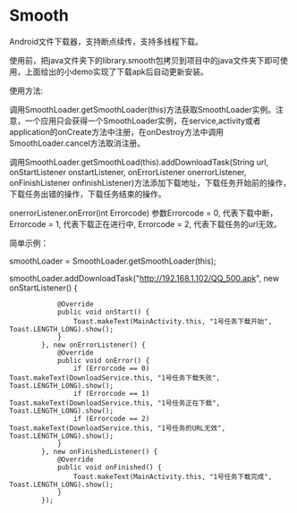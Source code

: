 ﻿# Smooth

Android文件下载器，支持断点续传，支持多线程下载。

使用前，把java文件夹下的library.smooth包拷贝到项目中的java文件夹下即可使用，上面给出的小demo实现了下载apk后自动更新安装。

使用方法:

调用SmoothLoader.getSmoothLoader(this)方法获取SmoothLoader实例。注意，一个应用只会获得一个SmoothLoader实例，在service,activity或者application的onCreate方法中注册，在onDestroy方法中调用SmoothLoader.cancel方法取消注册。

调用SmoothLoader.getSmoothLoad(this).addDownloadTask(String url, onStartListener onstartListener, onErrorListener onerrorListener, onFinishListener onfinishListener)方法添加下载地址，下载任务开始前的操作，下载任务出错的操作，下载任务结束的操作。

onerrorListener.onError(int Errorcode) 参数Errorcode = 0, 代表下载中断， Errorcode = 1, 代表下载正在进行中, Errorcode = 2, 代表下载任务的url无效。

简单示例：

smoothLoader = SmoothLoader.getSmoothLoader(this);

smoothLoader.addDownloadTask("http://192.168.1.102/QQ_500.apk", new onStartListener() {

                @Override
                public void onStart() {
                    Toast.makeText(MainActivity.this, "1号任务下载开始", Toast.LENGTH_LONG).show();
                }
            }, new onErrorListener() {
                @Override
                public void onError() {
                    if (Errorcode == 0) Toast.makeText(DownloadService.this, "1号任务下载失败", Toast.LENGTH_LONG).show();
                    if (Errorcode == 1) Toast.makeText(DownloadService.this, "1号任务正在下载", Toast.LENGTH_LONG).show();
                    if (Errorcode == 2) Toast.makeText(DownloadService.this, "1号任务的URL无效", Toast.LENGTH_LONG).show();
                }
            }, new onFinishedListener() {
                @Override
                public void onFinished() {
                    Toast.makeText(MainActivity.this, "1号任务下载完成", Toast.LENGTH_LONG).show();
                }
            });
